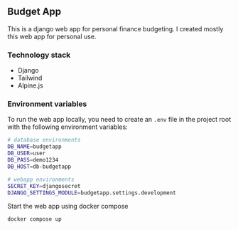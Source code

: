 ## Budget App

This is a django web app for personal finance budgeting. I created mostly this web app for personal use.

### Technology stack
- Django
- Tailwind
- Alpine.js

### Environment variables
To run the web app locally, you need to create an `.env` file in the project root
with the following environment variables:

```bash
# database environments
DB_NAME=budgetapp
DB_USER=user
DB_PASS=demo1234
DB_HOST=db-budgetapp

# webapp environments
SECRET_KEY=djangosecret
DJANGO_SETTINGS_MODULE=budgetapp.settings.development

```
Start the web app using docker compose

`docker compose up`


